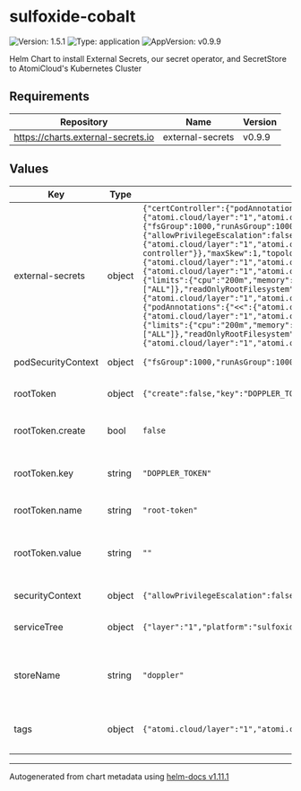 # sulfoxide-cobalt

![Version: 1.5.1](https://img.shields.io/badge/Version-1.5.1-informational?style=flat-square) ![Type: application](https://img.shields.io/badge/Type-application-informational?style=flat-square) ![AppVersion: v0.9.9](https://img.shields.io/badge/AppVersion-v0.9.9-informational?style=flat-square)

Helm Chart to install External Secrets, our secret operator, and SecretStore to AtomiCloud's Kubernetes Cluster

## Requirements

| Repository | Name | Version |
|------------|------|---------|
| https://charts.external-secrets.io | external-secrets | v0.9.9 |

## Values

| Key | Type | Default | Description |
|-----|------|---------|-------------|
| external-secrets | object | `{"certController":{"podAnnotations":{"<<":{"atomi.cloud/layer":"1","atomi.cloud/platform":"sulfoxide","atomi.cloud/service":"chlorine"},"atomi.cloud/module":"cert-controller"},"podLabels":{"<<":{"atomi.cloud/layer":"1","atomi.cloud/platform":"sulfoxide","atomi.cloud/service":"chlorine"},"atomi.cloud/module":"cert-controller"},"podSecurityContext":{"fsGroup":1000,"runAsGroup":1000,"runAsNonRoot":true,"runAsUser":1000},"resources":{"limits":{"cpu":"200m","memory":"256Mi"},"requests":{"cpu":"50m","memory":"128Mi"}},"securityContext":{"allowPrivilegeEscalation":false,"capabilities":{"drop":["ALL"]},"readOnlyRootFilesystem":true,"runAsGroup":1000,"runAsNonRoot":true,"runAsUser":1000},"topologySpreadConstraints":[{"labelSelector":{"matchLabels":{"<<":{"atomi.cloud/layer":"1","atomi.cloud/platform":"sulfoxide","atomi.cloud/service":"chlorine"},"atomi.cloud/module":"cert-controller"}},"maxSkew":1,"topologyKey":"topology.kubernetes.io/zone","whenUnsatisfiable":"ScheduleAnyway"}]},"installCRDs":true,"podAnnotations":{"<<":{"atomi.cloud/layer":"1","atomi.cloud/platform":"sulfoxide","atomi.cloud/service":"chlorine"},"atomi.cloud/module":"operator"},"podLabels":{"<<":{"atomi.cloud/layer":"1","atomi.cloud/platform":"sulfoxide","atomi.cloud/service":"chlorine"},"atomi.cloud/module":"operator"},"podSecurityContext":{"fsGroup":1000,"runAsGroup":1000,"runAsNonRoot":true,"runAsUser":1000},"resources":{"limits":{"cpu":"200m","memory":"256Mi"},"requests":{"cpu":"50m","memory":"128Mi"}},"securityContext":{"allowPrivilegeEscalation":false,"capabilities":{"drop":["ALL"]},"readOnlyRootFilesystem":true,"runAsGroup":1000,"runAsNonRoot":true,"runAsUser":1000},"serviceMonitor":{"enabled":true},"topologySpreadConstraints":[{"labelSelector":{"matchLabels":{"<<":{"atomi.cloud/layer":"1","atomi.cloud/platform":"sulfoxide","atomi.cloud/service":"chlorine"},"atomi.cloud/module":"operator"}},"maxSkew":1,"topologyKey":"topology.kubernetes.io/zone","whenUnsatisfiable":"ScheduleAnyway"}],"webhook":{"podAnnotations":{"<<":{"atomi.cloud/layer":"1","atomi.cloud/platform":"sulfoxide","atomi.cloud/service":"chlorine"},"atomi.cloud/module":"webhook"},"podLabels":{"<<":{"atomi.cloud/layer":"1","atomi.cloud/platform":"sulfoxide","atomi.cloud/service":"chlorine"},"atomi.cloud/module":"webhook"},"podSecurityContext":{"fsGroup":1000,"runAsGroup":1000,"runAsNonRoot":true,"runAsUser":1000},"resources":{"limits":{"cpu":"200m","memory":"256Mi"},"requests":{"cpu":"50m","memory":"128Mi"}},"securityContext":{"allowPrivilegeEscalation":false,"capabilities":{"drop":["ALL"]},"readOnlyRootFilesystem":true,"runAsGroup":1000,"runAsNonRoot":true,"runAsUser":1000},"topologySpreadConstraints":[{"labelSelector":{"matchLabels":{"<<":{"atomi.cloud/layer":"1","atomi.cloud/platform":"sulfoxide","atomi.cloud/service":"chlorine"},"atomi.cloud/module":"webhook"}},"maxSkew":1,"topologyKey":"topology.kubernetes.io/zone","whenUnsatisfiable":"ScheduleAnyway"}]}}` | External Secrets Configuration. See [External Secrets Operator Documentation](https://github.com/external-secrets/external-secrets/tree/main/deploy/charts/external-secrets) |
| podSecurityContext | object | `{"fsGroup":1000,"runAsGroup":1000,"runAsNonRoot":true,"runAsUser":1000}` | YAML Anchor for PodSecurityContext |
| rootToken | object | `{"create":false,"key":"DOPPLER_TOKEN","name":"root-token","value":""}` | The Root Doppler Token for deploying SecretStore |
| rootToken.create | bool | `false` | To create the secret or use existing secret |
| rootToken.key | string | `"DOPPLER_TOKEN"` | The Kubernetes Secret Key holding the Root Doppler Token |
| rootToken.name | string | `"root-token"` | Name of secret to be created |
| rootToken.value | string | `""` | The Root Doppler Token Value for deploying SecretStore. This value is sensitive |
| securityContext | object | `{"allowPrivilegeEscalation":false,"capabilities":{"drop":["ALL"]},"readOnlyRootFilesystem":true,"runAsGroup":1000,"runAsNonRoot":true,"runAsUser":1000}` | YAML Anchor for SecurityContext |
| serviceTree | object | `{"layer":"1","platform":"sulfoxide","service":"chlorine"}` | AtomiCloud Service Tree. See [ServiceTree](https://atomicloud.larksuite.com/wiki/OkfJwTXGFiMJkrk6W3RuwRrZs64?theme=DARK&contentTheme=DARK#MHw5d76uDo2tBLx86cduFQMRsBb) |
| storeName | string | `"doppler"` | The name of the doppler ClusterSecretStore that is going to be deployed |
| tags | object | `{"atomi.cloud/layer":"1","atomi.cloud/platform":"sulfoxide","atomi.cloud/service":"chlorine"}` | Kubernetes labels and annotations, following Service Tree |

----------------------------------------------
Autogenerated from chart metadata using [helm-docs v1.11.1](https://github.com/norwoodj/helm-docs/releases/v1.11.1)